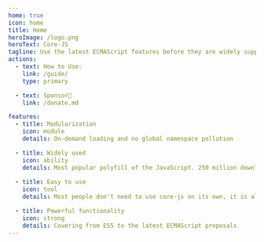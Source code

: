 ```yaml
---
home: true
icon: home
title: Home
heroImage: /logo.png
heroText: Core-JS
tagline: Use the latest ECMAScript features before they are widely supported
actions:
  - text: How to Use💡
    link: /guide/
    type: primary

  - text: Sponsor🧡
    link: /donate.md

features:
  - title: Modularization
    icon: module
    details: On-demand loading and no global namespace pollution

  - title: Widely used
    icon: ability
    details: Most popular polyfill of the JavaScript. 250 million downloads per month on NPM
    
  - title: Easy to use
    icon: tool
    details: Most people don't need to use core-js on its own, it is already integrated in compilers such as Babel and automatically enabled when needed

  - title: Powerful functionality
    icon: strong
    details: Covering from ES5 to the latest ECMAScript proposals
---
```

